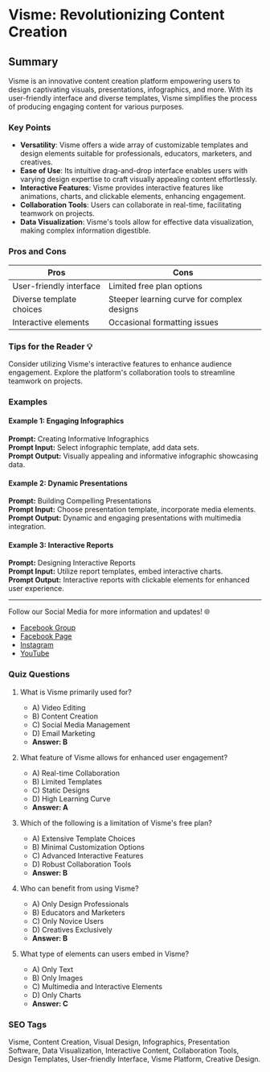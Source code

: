 # Visme: Revolutionizing Content Creation

## Summary

Visme is an innovative content creation platform empowering users to design captivating visuals, presentations, infographics, and more. With its user-friendly interface and diverse templates, Visme simplifies the process of producing engaging content for various purposes.

### Key Points

- **Versatility**: Visme offers a wide array of customizable templates and design elements suitable for professionals, educators, marketers, and creatives.
- **Ease of Use**: Its intuitive drag-and-drop interface enables users with varying design expertise to craft visually appealing content effortlessly.
- **Interactive Features**: Visme provides interactive features like animations, charts, and clickable elements, enhancing engagement.
- **Collaboration Tools**: Users can collaborate in real-time, facilitating teamwork on projects.
- **Data Visualization**: Visme's tools allow for effective data visualization, making complex information digestible.

### Pros and Cons

| Pros                    | Cons                                      |
|-------------------------|--------------------------------------------|
| User-friendly interface | Limited free plan options                  |
| Diverse template choices| Steeper learning curve for complex designs |
| Interactive elements     | Occasional formatting issues               |

### Tips for the Reader 💡

Consider utilizing Visme's interactive features to enhance audience engagement. Explore the platform's collaboration tools to streamline teamwork on projects.

### Examples

#### Example 1: Engaging Infographics
**Prompt:** Creating Informative Infographics  
**Prompt Input:** Select infographic template, add data sets.  
**Prompt Output:** Visually appealing and informative infographic showcasing data.

#### Example 2: Dynamic Presentations
**Prompt:** Building Compelling Presentations  
**Prompt Input:** Choose presentation template, incorporate media elements.  
**Prompt Output:** Dynamic and engaging presentations with multimedia integration.

#### Example 3: Interactive Reports
**Prompt:** Designing Interactive Reports  
**Prompt Input:** Utilize report templates, embed interactive charts.  
**Prompt Output:** Interactive reports with clickable elements for enhanced user experience.

<hr>

Follow our Social Media for more information and updates! 🌐

- [Facebook Group](https://www.facebook.com/groups/trionxai)
- [Facebook Page](https://www.facebook.com/ai.trionxai)
- [Instagram](https://www.instagram.com/trionxai/)
- [YouTube](https://www.youtube.com/@robotdocs/)

### Quiz Questions

1. What is Visme primarily used for?
   - A) Video Editing
   - B) Content Creation
   - C) Social Media Management
   - D) Email Marketing
   - **Answer: B**

2. What feature of Visme allows for enhanced user engagement?
   - A) Real-time Collaboration
   - B) Limited Templates
   - C) Static Designs
   - D) High Learning Curve
   - **Answer: A**

3. Which of the following is a limitation of Visme's free plan?
   - A) Extensive Template Choices
   - B) Minimal Customization Options
   - C) Advanced Interactive Features
   - D) Robust Collaboration Tools
   - **Answer: B**

4. Who can benefit from using Visme?
   - A) Only Design Professionals
   - B) Educators and Marketers
   - C) Only Novice Users
   - D) Creatives Exclusively
   - **Answer: B**

5. What type of elements can users embed in Visme?
   - A) Only Text
   - B) Only Images
   - C) Multimedia and Interactive Elements
   - D) Only Charts
   - **Answer: C**

### SEO Tags

Visme, Content Creation, Visual Design, Infographics, Presentation Software, Data Visualization, Interactive Content, Collaboration Tools, Design Templates, User-friendly Interface, Visme Platform, Creative Design.